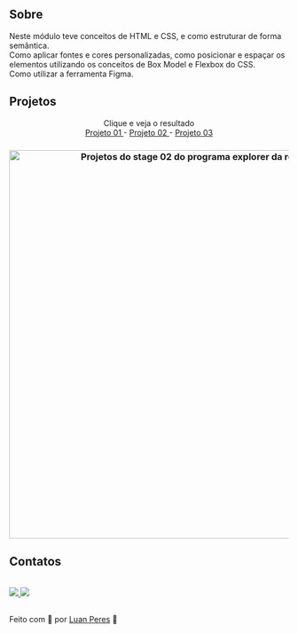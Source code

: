 
## Sobre
  Neste módulo teve conceitos de HTML e CSS, e como estruturar de forma semântica.<br>
  Como aplicar fontes e cores personalizadas, como posicionar e espaçar os elementos utilizando os conceitos de Box Model e Flexbox do CSS.<br>
  Como utilizar a ferramenta Figma.

<div>
  <h2> Projetos</h2>
  <p align="center"> Clique e veja o resultado
    <br>
    <a href="https://oluanperes.github.io/explorer-rocketseat/stage-02/projeto-01/index.html" target="_blank"> Projeto 01 </a> -
    <a href="https://oluanperes.github.io/explorer-rocketseat/stage-02/projeto-02/index.html" target="_blank"> Projeto 02 </a> -
    <a href="https://oluanperes.github.io/explorer-rocketseat/stage-02/projeto-03/index.html" target="_blank"> Projeto 03 </a>
  </p>
  <h3 align="center">
    <img width="700px" src="https://i.imgur.com/auc8WIs.gif" alt="Projetos do stage 02 do programa explorer da rocketseat." />
  </h3>
</div>

<div>
  <h2>Contatos</h2>
  <br>
  <a href="https://www.linkedin.com/in/oluanperes/" target="_blank">
    <img src="https://img.shields.io/badge/-LinkedIn-%230077B5?style=for-the-badge&logo=linkedin&logoColor=white" target="_blank"/>
  </a>
  <a href= "mailto:oluanperes@gmail.com" target="_blank">
    <img src="https://img.shields.io/badge/-Gmail-%23333?style=for-the-badge&logo=gmail&logoColor=white" target="_blank"/>
  </a>
</div>

##
Feito com 💜 por [Luan Peres](https://github.com/oluanperes) 👋